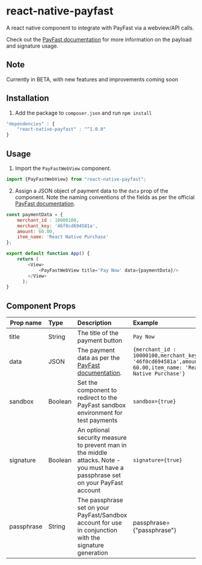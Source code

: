 # react-native-payfast
A react native component to integrate with PayFast via a webview/API calls.

Check out the [PayFast documentation](https://developers.payfast.co.za/documentation) for more information on the payload and signature usage.

## Note
Currently in BETA, with new features and improvements coming soon

## Installation
1. Add the package to `composer.json` and run `npm install`
```js
"dependencies" : {
    "react-native-payfast" : "^1.0.0"
}
```
## Usage
1. Import the `PayFastWebView` component.

```js
import {PayFastWebView} from "react-native-payfast";
```

2. Assign a JSON object of payment data to the `data` prop of the component. Note the naming conventions of the fields as per the official [PayFast documentation](https://developers.payfast.co.za/documentation/#checkout-page).
```js
const paymentData = {
    merchant_id : 10000100,
    merchant_key: '46f0cd694581a',
    amount: 60.00,
    item_name: 'React Native Purchase'
};

export default function App() {
    return (
        <View>
            <PayFastWebView title='Pay Now' data={paymentData}/>
        </View>
      );
}
```

## Component Props
| Prop name | Type | Description | Example |
| ------------- |:-------| :-------------| :-------|
| title     | String | The title of the payment button | `Pay Now` |
| data      | JSON | The payment data as per the [PayFast documentation](https://developers.payfast.co.za/documentation/#checkout-page). | `{merchant_id : 10000100,merchant_key: '46f0cd694581a',amount: 60.00,item_name: 'React Native Purchase'}` 
| sandbox   | Boolean | Set the component to redirect to the PayFast sandbox environment for test payments | `sandbox={true}` |
| signature | Boolean | An optional security measure to prevent man in the middle attacks. Note - you must have a passphrase set on your PayFast account | `signature={true}` |
| passphrase | String | The passphrase set on your PayFast/Sandbox account for use in conjunction with the signature generation | passphrase={"passphrase"} |
